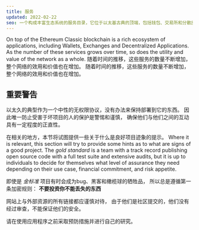 ```yaml
---
title: 服务
updated: 2022-02-22
seo: 一个构成丰富生态系统的服务目录，它位于以太基古典的顶端，包括钱包、交易所和分散应用。
---
```


On top of the Ethereum Classic blockchain is a rich ecosystem of applications, including Wallets, Exchanges and Decentralized Applications. As the number of these services grows over time, so does the utility and value of the network as a whole. 随着时间的推移，这些服务的数量不断增加，整个网络的效用和价值也在增加。 随着时间的推移，这些服务的数量不断增加，整个网络的效用和价值也在增加。

## 重要警告

以太久的典型作为一个中性的无权限协议，没有办法来保持部署到它的东西。 因此唯一防止受害于坏项目的人的保护是警惕和谨慎， 确保他们与他们之间的互动具有一定程度的正直性。

在相关的地方，本节将试图提供一些关于什么是良好项目迹象的提示。 Where it is relevant, this section will try to provide some hints as to what are signs of a good project. The _gold standard_ is a team with a track record publishing open source code with a full test suite and extensive audits, but it is up to individuals to decide for themselves what level of assurance they need depending on their use case, financial commitment, and risk appetite.

即使是 _金标准_ 项目有时会成为bug、黑客和橄榄球的牺牲品， 所以总是遵循第一条加密规则： **不要投资你不能丢失的东西**

网站上与外部资源的所有链接都应谨慎对待， 由于他们是社区提交的，他们没有经过审查，不能保证他们的安全。

请在使用应用程序之前采取预防措施并进行自己的研究。
